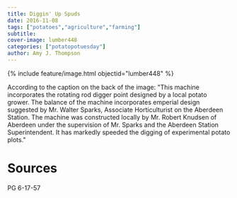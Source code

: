 ```yaml
---
title: Diggin' Up Spuds
date: 2016-11-08
tags: ["potatoes","agriculture","farming"]
subtitle: 
cover-image: lumber448
categories: ["potatopotuesday"]
author: Amy J. Thompson
---
```


{% include feature/image.html objectid="lumber448" %}

According to the caption on the back of the image: "This machine incorporates the rotating rod digger point designed by a local potato grower. The balance of the machine incorporates emperial design suggested by Mr. Walter Sparks, Associate Horticulturist on the Aberdeen Station. The machine was constructed locally by Mr. Robert Knudsen of Aberdeen under the supervision of Mr. Sparks and the Aberdeen Station Superintendent. It has markedly speeded the digging of experimental potato plots."

# Sources

PG 6-17-57